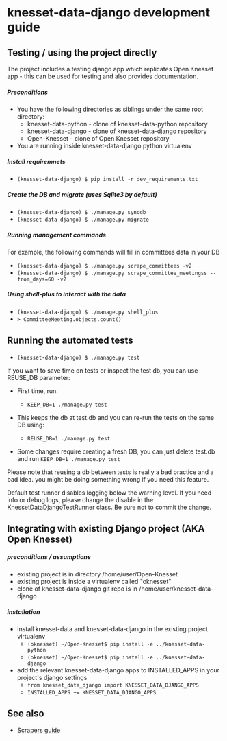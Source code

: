 # knesset-data-django development guide

## Testing / using the project directly

The project includes a testing django app which replicates Open Knesset app -
this can be used for testing and also provides documentation.

##### Preconditions

* You have the following directories as siblings under the same root directory:
  * knesset-data-python - clone of knesset-data-python repository
  * knesset-data-django - clone of knesset-data-django repository
  * Open-Knesset - clone of Open Knesset repository
* You are running inside knesset-data-django python virtualenv

##### Install requiremnets

* `(knesset-data-django) $ pip install -r dev_requirements.txt`

##### Create the DB and migrate (uses Sqlite3 by default)

* `(knesset-data-django) $ ./manage.py syncdb`
* `(knesset-data-django) $ ./manage.py migrate`

##### Running management commands

For example, the following commands will fill in committees data in your DB

* `(knesset-data-django) $ ./manage.py scrape_committees -v2`
* `(knesset-data-django) $ ./manage.py scrape_committee_meetingss --from_days=60 -v2`

##### Using shell-plus to interact with the data

* `(knesset-data-django) $ ./manage.py shell_plus`
* `> CommitteeMeeting.objects.count()`

## Running the automated tests

* `(knesset-data-django) $ ./manage.py test`

If you want to save time on tests or inspect the test db, you can use REUSE_DB parameter:

* First time, run:
  * `KEEP_DB=1 ./manage.py test`

* This keeps the db at test.db and you can re-run the tests on the same DB using:
  * `REUSE_DB=1 ./manage.py test`

* Some changes require creating a fresh DB, you can just delete test.db and run `KEEP_DB=1 ./manage.py test`

Please note that reusing a db between tests is really a bad practice and a bad idea. you might be doing something wrong if you need this feature.

Default test runner disables logging below the warning level. If you need info or debug logs, please change the disable in the KnessetDataDjangoTestRunner class. Be sure not to commit the change.


## Integrating with existing Django project (AKA Open Knesset)

##### preconditions / assumptions

* existing project is in directory /home/user/Open-Knesset
* existing project is inside a virtualenv called "oknesset"
* clone of knesset-data-django git repo is in /home/user/knesset-data-django

##### installation

* install knesset-data and knesset-data-django in the existing project virtualenv
  * `(oknesset) ~/Open-Knesset$ pip install -e ../knesset-data-python`
  * `(oknesset) ~/Open-Knesset$ pip install -e ../knesset-data-django`
* add the relevant knesset-data-django apps to INSTALLED_APPS in your project's django settings
  * `from knesset_data_django import KNESSET_DATA_DJANGO_APPS`
  * `INSTALLED_APPS += KNESSET_DATA_DJANGO_APPS`

## See also

* [Scrapers guide](/SCRAPERS.md)
